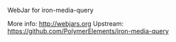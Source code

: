 WebJar for iron-media-query

More info: http://webjars.org
Upstream:  https://github.com/PolymerElements/iron-media-query